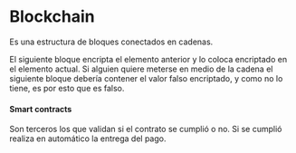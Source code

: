 # Blockchain
Es una estructura de bloques conectados en cadenas.

El siguiente bloque encripta el elemento anterior y lo coloca encriptado en el elemento actual.
Si alguien quiere meterse en medio de la cadena el siguiente bloque debería contener el valor falso encriptado, y como no lo tiene, es por esto que es falso.

#### Smart contracts
Son terceros los que validan si el contrato se cumplió o no. Si se cumplió realiza en automático la entrega del pago.

